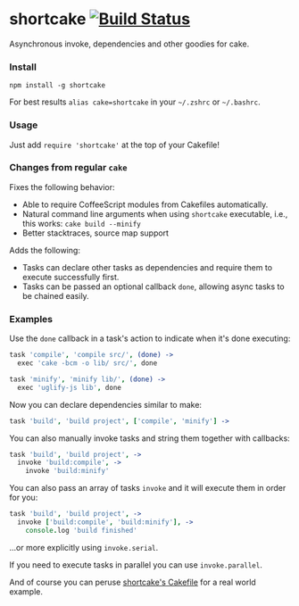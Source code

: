 # shortcake [![Build Status](https://travis-ci.org/zeekay/shortcake.svg?branch=master)](https://travis-ci.org/zeekay/shortcake)
Asynchronous invoke, dependencies and other goodies for cake.

### Install
```
npm install -g shortcake
```

For best results `alias cake=shortcake` in your `~/.zshrc` or `~/.bashrc`.

### Usage
Just add `require 'shortcake'` at the top of your Cakefile!

### Changes from regular `cake`

Fixes the following behavior:

- Able to require CoffeeScript modules from Cakefiles automatically.
- Natural command line arguments when using `shortcake` executable, i.e., this
  works: `cake build --minify`
- Better stacktraces, source map support

Adds the following:
- Tasks can declare other tasks as dependencies and require them to execute
  successfully first.
- Tasks can be passed an optional callback `done`, allowing async tasks to be
  chained easily.

### Examples
Use the `done` callback in a task's action to indicate when it's done executing:
```coffee
task 'compile', 'compile src/', (done) ->
  exec 'cake -bcm -o lib/ src/', done

task 'minify', 'minify lib/', (done) ->
  exec 'uglify-js lib', done
```

Now you can declare dependencies similar to make:
```coffee
task 'build', 'build project', ['compile', 'minify'] ->
```

You can also manually invoke tasks and string them together with callbacks:
```coffee
task 'build', 'build project', ->
  invoke 'build:compile', ->
    invoke 'build:minify'
```

You can also pass an array of tasks `invoke` and it will execute them in order
for you:
```coffee
task 'build', 'build project', ->
  invoke ['build:compile', 'build:minify'], ->
    console.log 'build finished'
```
...or more explicitly using `invoke.serial`.

If you need to execute tasks in parallel you can use `invoke.parallel`.

And of course you can peruse [shortcake's
Cakefile](https://github.com/zeekay/shortcake/blob/master/Cakefile) for a real
world example.
